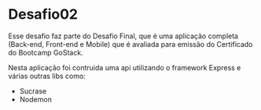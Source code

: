 # Desafio02
Esse desafio faz parte do Desafio Final, que é uma aplicação completa (Back-end, Front-end e Mobile) que é avaliada para emissão do Certificado do Bootcamp GoStack.

Nesta aplicação foi contruida uma api utilizando o framework Express e várias outras libs como:
<ul>
  <li> Sucrase </li>
  <li> Nodemon </li>

